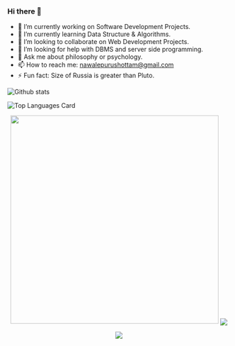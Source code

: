 ### Hi there 👋

- 🔭 I’m currently working on Software Development Projects.
- 🌱 I’m currently learning Data Structure & Algorithms.
- 👯 I’m looking to collaborate on Web Development Projects.
- 🤔 I’m looking for help with DBMS and server side programming.
- 💬 Ask me about philosophy or psychology.
- 📫 How to reach me: nawalepurushottam@gmail.com
- ⚡ Fun fact: Size of Russia is greater than Pluto.

![Github stats](https://github-readme-stats.vercel.app/api?username=purushottamnawale&theme=tokyonight&show_icons=true&count_private=true)

![Top Languages Card](https://github-readme-stats.vercel.app/api/top-langs/?username=purushottamnawale&layout=compact&theme=tokyonight)

<p align="center">
<img src="https://github-readme-stats.vercel.app/api?username=purushottamnawale&show_icons=true&locale=en&count_private=true&theme=radical" width="470"/>
<img align="center" src="https://github-readme-stats.vercel.app/api/top-langs/?username=Nishant-Badgujar18&layout=compact&exclude_repo=PPL_Assignments&theme=radical"/>
</p>
<p align="center"><img  src="https://github-readme-streak-stats.herokuapp.com/?user=purushottamnawale&theme=radical"/></p>


<!--
**purushottamnawale/purushottamnawale** is a ✨ _special_ ✨ repository because its `README.md` (this file) appears on your GitHub profile.

Here are some ideas to get you started:

- 🔭 I’m currently working on Software Development Projects.
- 🌱 I’m currently learning Data Structure & Algorithms.
- 👯 I’m looking to collaborate on Web Development Projects.
- 🤔 I’m looking for help with DBMS and server side programming.
- 💬 Ask me about philosophy or psychology.
- 📫 How to reach me: nawalepurushottam@gmail.com
- 😄 Pronouns: 
- ⚡ Fun fact: Size of Russia is greater than Pluto.
-->
